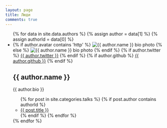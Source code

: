 ```yaml
---
layout: page
title: Люди
comments: true
---
```


<ul class="author-list">
{% for data in site.data.authors %}
  {% assign author = data[1] %}
  {% assign authorId = data[0] %}
  <li>
    <div class="bio-block">
      {% if author.avatar contains 'http' %}
      <img src="{{ author.avatar }}" class="bio-photo" alt="{{ author.name }} bio photo">
      {% else %}
      <img src="{{ site.url }}/images/{{ author.avatar }}" class="bio-photo" alt="{{ author.name }} bio photo">
      {% endif %}
      {% if author.twitter %}
      <span class="social-share-twitter">
        <a href="https://twitter.com/{{ author.twitter }}"><i class="fa fa-twitter-square"></i> {{ author.twitter }}</a>
      </span>
      {% endif %}
      {% if author.github %}
      <span>
        <a href="http://github.com/{{ author.github }}" title="{{ author.github }} on Github" target="_blank"><i class="fa fa-github-square"></i> {{ author.github }}</a>
      </span>
      {% endif %}
    </div>
    <h2 data-company="{{ author.company }}">{{ author.name }}</h2>
    <p>{{ author.bio }}</p>
    <ul class="post-list">
    {% for post in site.categories.talks %}
      {% if post.author contains authorId %}
      <li><a href="{{ site.url }}{{ post.url }}">{{ post.title }}</a></li>
      {% endif %}
    {% endfor %}
    </ul>
  </li>
{% endfor %}
</ul>
